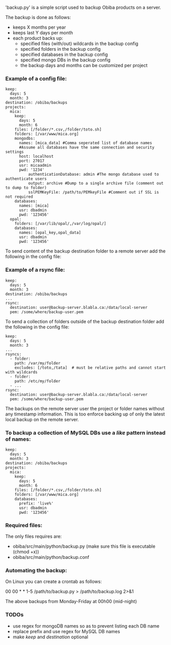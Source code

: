 'backup.py' is a simple script used to backup Obiba products on a server.

The backup is done as follows:
* keeps X months per year
* keeps last Y days per month
* each product backs up:
  * specified files (with/out) wildcards in the backup config 
  * specified folders in the backup config
  * specified databases in the backup config
  * specified mongo DBs in the backup config
  * the backup days and months can be customized per project

### Example of a config file:

	keep:
	  days: 5
	  month: 3
	destination: /obiba/backups
	projects:
	  mica:
	    keep:
	      days: 5
	      month: 6
	    files: [/folder/*.csv,/folder/toto.sh]
	    folders: [/var/www/mica.org]
	    mongodbs:
	      names: [mica_data] #Comma seperated list of database names
	      #Assume all databases have the same connection and security settings
	      host: localhost
	      port: 27017
	      usr: micaadmin
	      pwd: '1234'
      	      authenticationDatabase: admin #The mongo database used to authenticate users
              output: archive #Dump to a single archive file (comment out to dump to folder)
              sslPEMKeyFile: /path/to/PEMkeyFile #Comment out if SSL is not required	      
	    databases:
	      names: [mica]
	      usr: dbadmin
	      pwd: '123456'
	  opal:
	    folders: [/var/lib/opal/,/var/log/opal/]
	    databases:
	      names: [opal_key,opal_data]
	      usr: dbadmin
	      pwd: '123456'

To send content of the backup destination folder to a remote server add the following in the config file:

### Example of a rsync file:

	keep:
	  days: 5
	  month: 3
	destination: /obiba/backups
	...
	rsync:
	  destination: user@backup-server.blabla.ca:/data/local-server
	  pem: /some/where/backup-user.pem
	  


To send a collection of folders outside of the backup destination folder add the following in the config file:

	keep:
	  days: 5
	  month: 3
	...
	rsyncs:
	  - folder:
	    path: /var/my/folder
	    excludes: [/toto,/tata]  # must be relative paths and cannot start with wildcards
	  - folder:
	    path: /etc/my/folder
	  - ...
	rsync:
	  destination: user@backup-server.blabla.ca:/data/local-server
	  pem: /some/where/backup-user.pem

The backups on the remote server user the project or folder names without any timestamp information. This is too enforce backing up of only the latest local backup on the remote server.

### To backup a collection of MySQL DBs use a _like_ pattern instead of names:

	keep:
	  days: 5
	  month: 3
	destination: /obiba/backups
	projects:
	  mica:
	    keep:
	      days: 5
	      month: 6
	    files: [/folder/*.csv,/folder/toto.sh]
	    folders: [/var/www/mica.org]
	    databases:
	      prefix: 'live%'
	      usr: dbadmin
	      pwd: '123456'

### Required files:

The only files requires are:

* obiba/src/main/python/backup.py (make sure this file is executable (chmod +x))
* obiba/src/main/python/backup.conf


### Automating the backup:

On Linux you can create a crontab as follows:

00 00 * * 1-5 /path/to/backup.py > /path/to/backup.log 2>&1

The above backups from Monday-Friday at 00h00 (mid-night)

### TODOs

* use regex for mongoDB names so as to prevent listing each DB name
* replace prefix and use regex for MySQL DB names
* make _keep_ and _destination_ optional

